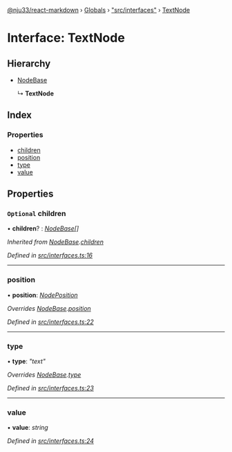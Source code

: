 [@nju33/react-markdown](../README.md) › [Globals](../globals.md) › ["src/interfaces"](../modules/_src_interfaces_.md) › [TextNode](_src_interfaces_.textnode.md)

# Interface: TextNode

## Hierarchy

* [NodeBase](_src_interfaces_.nodebase.md)

  ↳ **TextNode**

## Index

### Properties

* [children](_src_interfaces_.textnode.md#optional-children)
* [position](_src_interfaces_.textnode.md#position)
* [type](_src_interfaces_.textnode.md#type)
* [value](_src_interfaces_.textnode.md#value)

## Properties

### `Optional` children

• **children**? : *[NodeBase](_src_interfaces_.nodebase.md)[]*

*Inherited from [NodeBase](_src_interfaces_.nodebase.md).[children](_src_interfaces_.nodebase.md#optional-children)*

*Defined in [src/interfaces.ts:16](https://github.com/nju33/react-markdown/blob/b4ce032/src/interfaces.ts#L16)*

___

###  position

• **position**: *[NodePosition](_src_interfaces_.nodeposition.md)*

*Overrides [NodeBase](_src_interfaces_.nodebase.md).[position](_src_interfaces_.nodebase.md#position)*

*Defined in [src/interfaces.ts:22](https://github.com/nju33/react-markdown/blob/b4ce032/src/interfaces.ts#L22)*

___

###  type

• **type**: *"text"*

*Overrides [NodeBase](_src_interfaces_.nodebase.md).[type](_src_interfaces_.nodebase.md#type)*

*Defined in [src/interfaces.ts:23](https://github.com/nju33/react-markdown/blob/b4ce032/src/interfaces.ts#L23)*

___

###  value

• **value**: *string*

*Defined in [src/interfaces.ts:24](https://github.com/nju33/react-markdown/blob/b4ce032/src/interfaces.ts#L24)*
